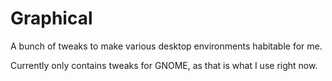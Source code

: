 Graphical
=========

A bunch of tweaks to make various desktop environments habitable for me.

Currently only contains tweaks for GNOME, as that is what I use right now.